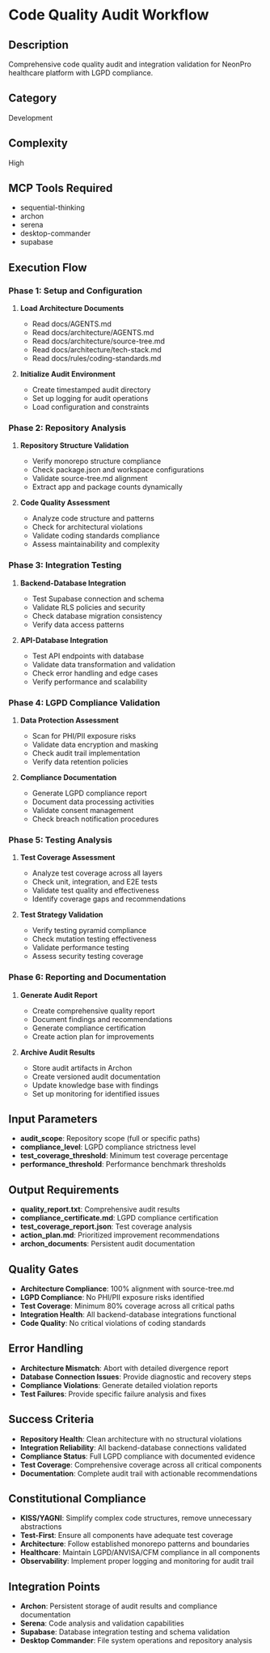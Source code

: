 # Code Quality Audit Workflow

## Description
Comprehensive code quality audit and integration validation for NeonPro healthcare platform with LGPD compliance.

## Category
Development

## Complexity
High

## MCP Tools Required
- sequential-thinking
- archon
- serena
- desktop-commander
- supabase

## Execution Flow

### Phase 1: Setup and Configuration
1. **Load Architecture Documents**
   - Read docs/AGENTS.md
   - Read docs/architecture/AGENTS.md
   - Read docs/architecture/source-tree.md
   - Read docs/architecture/tech-stack.md
   - Read docs/rules/coding-standards.md

2. **Initialize Audit Environment**
   - Create timestamped audit directory
   - Set up logging for audit operations
   - Load configuration and constraints

### Phase 2: Repository Analysis
1. **Repository Structure Validation**
   - Verify monorepo structure compliance
   - Check package.json and workspace configurations
   - Validate source-tree.md alignment
   - Extract app and package counts dynamically

2. **Code Quality Assessment**
   - Analyze code structure and patterns
   - Check for architectural violations
   - Validate coding standards compliance
   - Assess maintainability and complexity

### Phase 3: Integration Testing
1. **Backend-Database Integration**
   - Test Supabase connection and schema
   - Validate RLS policies and security
   - Check database migration consistency
   - Verify data access patterns

2. **API-Database Integration**
   - Test API endpoints with database
   - Validate data transformation and validation
   - Check error handling and edge cases
   - Verify performance and scalability

### Phase 4: LGPD Compliance Validation
1. **Data Protection Assessment**
   - Scan for PHI/PII exposure risks
   - Validate data encryption and masking
   - Check audit trail implementation
   - Verify data retention policies

2. **Compliance Documentation**
   - Generate LGPD compliance report
   - Document data processing activities
   - Validate consent management
   - Check breach notification procedures

### Phase 5: Testing Analysis
1. **Test Coverage Assessment**
   - Analyze test coverage across all layers
   - Check unit, integration, and E2E tests
   - Validate test quality and effectiveness
   - Identify coverage gaps and recommendations

2. **Test Strategy Validation**
   - Verify testing pyramid compliance
   - Check mutation testing effectiveness
   - Validate performance testing
   - Assess security testing coverage

### Phase 6: Reporting and Documentation
1. **Generate Audit Report**
   - Create comprehensive quality report
   - Document findings and recommendations
   - Generate compliance certification
   - Create action plan for improvements

2. **Archive Audit Results**
   - Store audit artifacts in Archon
   - Create versioned audit documentation
   - Update knowledge base with findings
   - Set up monitoring for identified issues

## Input Parameters
- **audit_scope**: Repository scope (full or specific paths)
- **compliance_level**: LGPD compliance strictness level
- **test_coverage_threshold**: Minimum test coverage percentage
- **performance_threshold**: Performance benchmark thresholds

## Output Requirements
- **quality_report.txt**: Comprehensive audit results
- **compliance_certificate.md**: LGPD compliance certification
- **test_coverage_report.json**: Test coverage analysis
- **action_plan.md**: Prioritized improvement recommendations
- **archon_documents**: Persistent audit documentation

## Quality Gates
- **Architecture Compliance**: 100% alignment with source-tree.md
- **LGPD Compliance**: No PHI/PII exposure risks identified
- **Test Coverage**: Minimum 80% coverage across all critical paths
- **Integration Health**: All backend-database integrations functional
- **Code Quality**: No critical violations of coding standards

## Error Handling
- **Architecture Mismatch**: Abort with detailed divergence report
- **Database Connection Issues**: Provide diagnostic and recovery steps
- **Compliance Violations**: Generate detailed violation reports
- **Test Failures**: Provide specific failure analysis and fixes

## Success Criteria
- **Repository Health**: Clean architecture with no structural violations
- **Integration Reliability**: All backend-database connections validated
- **Compliance Status**: Full LGPD compliance with documented evidence
- **Test Coverage**: Comprehensive coverage across all critical components
- **Documentation**: Complete audit trail with actionable recommendations

## Constitutional Compliance
- **KISS/YAGNI**: Simplify complex code structures, remove unnecessary abstractions
- **Test-First**: Ensure all components have adequate test coverage
- **Architecture**: Follow established monorepo patterns and boundaries
- **Healthcare**: Maintain LGPD/ANVISA/CFM compliance in all components
- **Observability**: Implement proper logging and monitoring for audit trail

## Integration Points
- **Archon**: Persistent storage of audit results and compliance documentation
- **Serena**: Code analysis and validation capabilities
- **Supabase**: Database integration testing and schema validation
- **Desktop Commander**: File system operations and repository analysis

